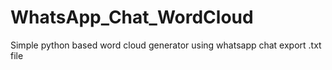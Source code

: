# WhatsApp_Chat_WordCloud
Simple python based word cloud generator using whatsapp chat export .txt file
